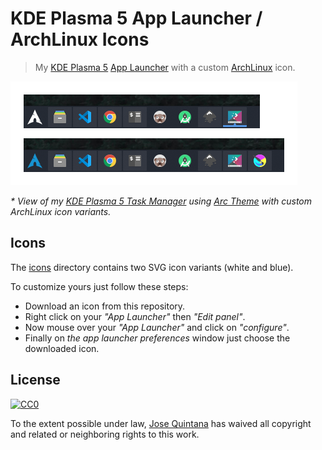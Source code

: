 # KDE Plasma 5 App Launcher / ArchLinux Icons

> My [KDE Plasma 5](https://kde.org/plasma-desktop/) [App Launcher](https://userbase.kde.org/Plasma_application_launchers/en) with a custom [ArchLinux](https://www.archlinux.org/) icon.

![](./kde-app-launcher-archlinux.png)

_\* View of my [KDE Plasma 5 Task Manager](https://userbase.kde.org/Plasma/Tasks) using [Arc Theme](https://github.com/jnsh/arc-theme) with custom ArchLinux icon variants._

## Icons

The [icons](./icons) directory contains two SVG icon variants (white and blue).

To customize yours just follow these steps:

- Download an icon from this repository.
- Right click on your *"App Launcher"* then *"Edit panel"*.
- Now mouse over your *"App Launcher"* and click on *"configure"*.
- Finally on *the app launcher preferences* window just choose the downloaded icon.

## License

[![CC0](http://i.creativecommons.org/p/zero/1.0/88x31.png)](http://creativecommons.org/publicdomain/zero/1.0/)

To the extent possible under law, [Jose Quintana](http://git.io/joseluisq) has waived all copyright and related or neighboring rights to this work.
